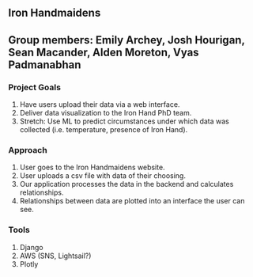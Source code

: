 ## Iron Handmaidens
## Group members: Emily Archey, Josh Hourigan, Sean Macander, Alden Moreton, Vyas Padmanabhan


### Project Goals
1. Have users upload their data via a web interface.
2. Deliver data visualization to the Iron Hand PhD team.
3. Stretch: Use ML to predict circumstances under which data was collected (i.e. temperature, presence of Iron Hand).

### Approach
1. User goes to the Iron Handmaidens website.
2. User uploads a csv file with data of their choosing.
3. Our application processes the data in the backend and calculates relationships.
4. Relationships between data are plotted into an interface the user can see.

### Tools
1. Django
2. AWS (SNS, Lightsail?)
3. Plotly
